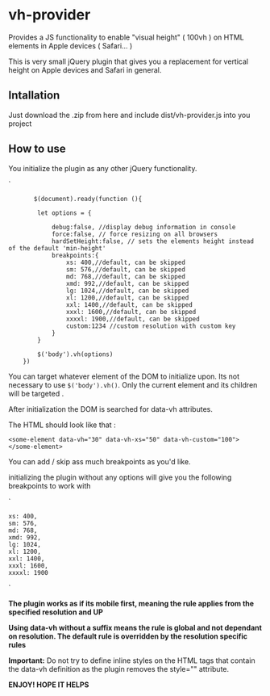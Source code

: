vh-provider
=============
Provides a JS functionality to enable "visual height" ( 100vh ) on HTML elements in Apple devices ( Safari... )

This is very small jQuery plugin that gives you a replacement for vertical height on Apple devices and Safari in general. 

Intallation
-------------
Just download the .zip from here and include dist/vh-provider.js into you project 

How to use 
------------
You initialize the plugin as any other jQuery functionality. 


`
               
           $(document).ready(function (){

            let options = {
            
                debug:false, //display debug information in console
                force:false, // force resizing on all browsers
                hardSetHeight:false, // sets the elements height instead of the default 'min-height'
                breakpoints:{
                    xs: 400,//default, can be skipped
                    sm: 576,//default, can be skipped
                    md: 768,//default, can be skipped
                    xmd: 992,//default, can be skipped
                    lg: 1024,//default, can be skipped
                    xl: 1200,//default, can be skipped
                    xxl: 1400,//default, can be skipped
                    xxxl: 1600,//default, can be skipped
                    xxxxl: 1900,//default, can be skipped
                    custom:1234 //custom resolution with custom key
                }
            }

            $('body').vh(options)
        })


You can target whatever element of the DOM to initialize upon. Its not necessary to use `$('body').vh()`.
Only the current element and its children will be targeted .

After initialization the DOM is searched for data-vh attributes.

The HTML should look like that : 

`
    <some-element data-vh="30" data-vh-xs="50" data-vh-custom="100"></some-element>
`

You can add / skip ass much breakpoints as you'd like. 

initializing the plugin without any options will give you the following breakpoints to work with 
 
`

    xs: 400,
    sm: 576,
    md: 768,
    xmd: 992,
    lg: 1024,
    xl: 1200,
    xxl: 1400,
    xxxl: 1600,
    xxxxl: 1900
                    
`

__The plugin works as if its mobile first, meaning the rule applies from the specified resolution and UP__

__Using data-vh without a suffix means the rule is global and not dependant on resolution. The default rule is overridden by the resolution specific rules__

__Important:__ Do not try to define inline styles on the HTML tags that contain the data-vh definition as the plugin removes the style="" attribute. 

__ENJOY! HOPE IT HELPS__